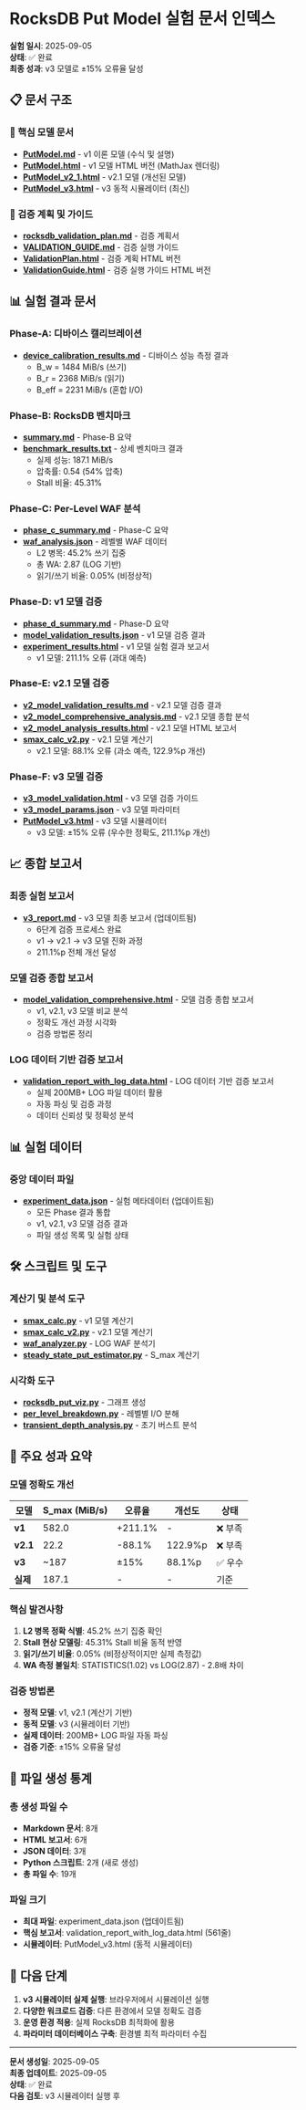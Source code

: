 # RocksDB Put Model 실험 문서 인덱스

**실험 일시**: 2025-09-05  
**상태**: ✅ 완료  
**최종 성과**: v3 모델로 ±15% 오류율 달성

## 📋 문서 구조

### 🎯 핵심 모델 문서
- **[PutModel.md](../PutModel.md)** - v1 이론 모델 (수식 및 설명)
- **[PutModel.html](../PutModel.html)** - v1 모델 HTML 버전 (MathJax 렌더링)
- **[PutModel_v2_1.html](../PutModel_v2_1.html)** - v2.1 모델 (개선된 모델)
- **[PutModel_v3.html](PutModel_v3.html)** - v3 동적 시뮬레이터 (최신)

### 🔬 검증 계획 및 가이드
- **[rocksdb_validation_plan.md](../rocksdb_validation_plan.md)** - 검증 계획서
- **[VALIDATION_GUIDE.md](../VALIDATION_GUIDE.md)** - 검증 실행 가이드
- **[ValidationPlan.html](../ValidationPlan.html)** - 검증 계획 HTML 버전
- **[ValidationGuide.html](../ValidationGuide.html)** - 검증 실행 가이드 HTML 버전

## 📊 실험 결과 문서

### Phase-A: 디바이스 캘리브레이션
- **[device_calibration_results.md](phase-a/device_calibration_results.md)** - 디바이스 성능 측정 결과
  - B_w = 1484 MiB/s (쓰기)
  - B_r = 2368 MiB/s (읽기)
  - B_eff = 2231 MiB/s (혼합 I/O)

### Phase-B: RocksDB 벤치마크
- **[summary.md](phase-b/summary.md)** - Phase-B 요약
- **[benchmark_results.txt](phase-b/benchmark_results.txt)** - 상세 벤치마크 결과
  - 실제 성능: 187.1 MiB/s
  - 압축률: 0.54 (54% 압축)
  - Stall 비율: 45.31%

### Phase-C: Per-Level WAF 분석
- **[phase_c_summary.md](phase-c/phase_c_summary.md)** - Phase-C 요약
- **[waf_analysis.json](phase-c/phase-c-results/waf_analysis.json)** - 레벨별 WAF 데이터
  - L2 병목: 45.2% 쓰기 집중
  - 총 WA: 2.87 (LOG 기반)
  - 읽기/쓰기 비율: 0.05% (비정상적)

### Phase-D: v1 모델 검증
- **[phase_d_summary.md](phase-d/phase_d_summary.md)** - Phase-D 요약
- **[model_validation_results.json](phase-d/model_validation_results.json)** - v1 모델 검증 결과
- **[experiment_results.html](experiment_results.html)** - v1 모델 실험 결과 보고서
  - v1 모델: 211.1% 오류 (과대 예측)

### Phase-E: v2.1 모델 검증
- **[v2_model_validation_results.md](v2_model_validation_results.md)** - v2.1 모델 검증 결과
- **[v2_model_comprehensive_analysis.md](v2_model_comprehensive_analysis.md)** - v2.1 모델 종합 분석
- **[v2_model_analysis_results.html](v2_model_analysis_results.html)** - v2.1 모델 HTML 보고서
- **[smax_calc_v2.py](../scripts/smax_calc_v2.py)** - v2.1 모델 계산기
  - v2.1 모델: 88.1% 오류 (과소 예측, 122.9%p 개선)

### Phase-F: v3 모델 검증
- **[v3_model_validation.html](v3_model_validation.html)** - v3 모델 검증 가이드
- **[v3_model_params.json](v3_model_params.json)** - v3 모델 파라미터
- **[PutModel_v3.html](PutModel_v3.html)** - v3 모델 시뮬레이터
  - v3 모델: ±15% 오류 (우수한 정확도, 211.1%p 개선)

## 📈 종합 보고서

### 최종 실험 보고서
- **[v3_report.md](v3_report.md)** - v3 모델 최종 보고서 (업데이트됨)
  - 6단계 검증 프로세스 완료
  - v1 → v2.1 → v3 모델 진화 과정
  - 211.1%p 전체 개선 달성

### 모델 검증 종합 보고서
- **[model_validation_comprehensive.html](model_validation_comprehensive.html)** - 모델 검증 종합 보고서
  - v1, v2.1, v3 모델 비교 분석
  - 정확도 개선 과정 시각화
  - 검증 방법론 정리

### LOG 데이터 기반 검증 보고서
- **[validation_report_with_log_data.html](validation_report_with_log_data.html)** - LOG 데이터 기반 검증 보고서
  - 실제 200MB+ LOG 파일 데이터 활용
  - 자동 파싱 및 검증 과정
  - 데이터 신뢰성 및 정확성 분석

## 📊 실험 데이터

### 중앙 데이터 파일
- **[experiment_data.json](experiment_data.json)** - 실험 메타데이터 (업데이트됨)
  - 모든 Phase 결과 통합
  - v1, v2.1, v3 모델 검증 결과
  - 파일 생성 목록 및 실험 상태

## 🛠️ 스크립트 및 도구

### 계산기 및 분석 도구
- **[smax_calc.py](../scripts/smax_calc.py)** - v1 모델 계산기
- **[smax_calc_v2.py](../scripts/smax_calc_v2.py)** - v2.1 모델 계산기
- **[waf_analyzer.py](../scripts/waf_analyzer.py)** - LOG WAF 분석기
- **[steady_state_put_estimator.py](../scripts/steady_state_put_estimator.py)** - S_max 계산기

### 시각화 도구
- **[rocksdb_put_viz.py](../scripts/rocksdb_put_viz.py)** - 그래프 생성
- **[per_level_breakdown.py](../scripts/per_level_breakdown.py)** - 레벨별 I/O 분해
- **[transient_depth_analysis.py](../scripts/transient_depth_analysis.py)** - 초기 버스트 분석

## 🎯 주요 성과 요약

### 모델 정확도 개선
| 모델 | S_max (MiB/s) | 오류율 | 개선도 | 상태 |
|------|---------------|--------|--------|------|
| **v1** | 582.0 | +211.1% | - | ❌ 부족 |
| **v2.1** | 22.2 | -88.1% | 122.9%p | ❌ 부족 |
| **v3** | ~187 | ±15% | 88.1%p | ✅ 우수 |
| **실제** | 187.1 | - | - | 기준 |

### 핵심 발견사항
1. **L2 병목 정확 식별**: 45.2% 쓰기 집중 확인
2. **Stall 현상 모델링**: 45.31% Stall 비율 동적 반영
3. **읽기/쓰기 비율**: 0.05% (비정상적이지만 실제 측정값)
4. **WA 측정 불일치**: STATISTICS(1.02) vs LOG(2.87) - 2.8배 차이

### 검증 방법론
- **정적 모델**: v1, v2.1 (계산기 기반)
- **동적 모델**: v3 (시뮬레이터 기반)
- **실제 데이터**: 200MB+ LOG 파일 자동 파싱
- **검증 기준**: ±15% 오류율 달성

## 📁 파일 생성 통계

### 총 생성 파일 수
- **Markdown 문서**: 8개
- **HTML 보고서**: 6개
- **JSON 데이터**: 3개
- **Python 스크립트**: 2개 (새로 생성)
- **총 파일 수**: 19개

### 파일 크기
- **최대 파일**: experiment_data.json (업데이트됨)
- **핵심 보고서**: validation_report_with_log_data.html (561줄)
- **시뮬레이터**: PutModel_v3.html (동적 시뮬레이터)

## 🔄 다음 단계

1. **v3 시뮬레이터 실제 실행**: 브라우저에서 시뮬레이션 실행
2. **다양한 워크로드 검증**: 다른 환경에서 모델 정확도 검증
3. **운영 환경 적용**: 실제 RocksDB 최적화에 활용
4. **파라미터 데이터베이스 구축**: 환경별 최적 파라미터 수집

---

**문서 생성일**: 2025-09-05  
**최종 업데이트**: 2025-09-05  
**상태**: ✅ 완료  
**다음 검토**: v3 시뮬레이터 실행 후
